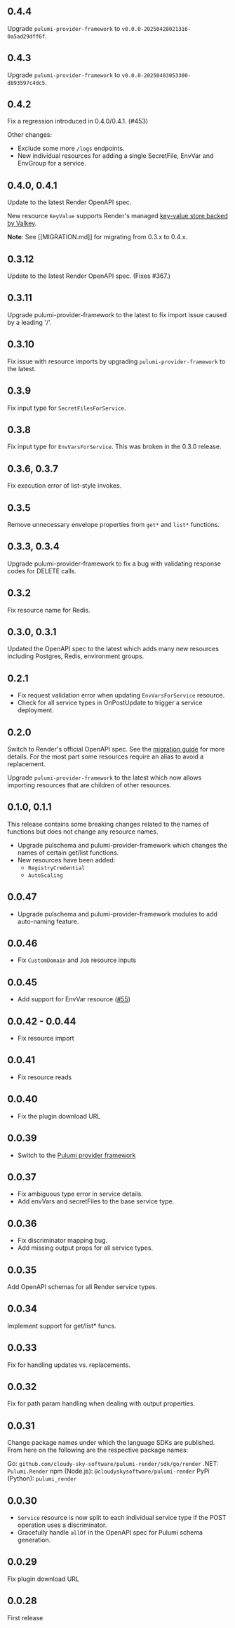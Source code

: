 ## 0.4.4

Upgrade `pulumi-provider-framework` to `v0.0.0-20250428021316-0a5ad29dff6f`.

## 0.4.3

Upgrade `pulumi-provider-framework` to `v0.0.0-20250403053300-d893597c4dc5`.

## 0.4.2

Fix a regression introduced in 0.4.0/0.4.1. (#453)

Other changes:

- Exclude some more `/logs` endpoints.
- New individual resources for adding a single SecretFile, EnvVar and EnvGroup for a service.

## 0.4.0, 0.4.1

Update to the latest Render OpenAPI spec.

New resource `KeyValue` supports Render's
managed [key-value store backed by Valkey](https://render.com/docs/key-value).

**Note**: See [[MIGRATION.md]] for migrating from 0.3.x to 0.4.x.

## 0.3.12

Update to the latest Render OpenAPI spec. (Fixes #367.)

## 0.3.11

Upgrade pulumi-provider-framework to the latest to fix import issue caused by a leading '/'.

## 0.3.10

Fix issue with resource imports by upgrading `pulumi-provider-framework` to the latest.

## 0.3.9

Fix input type for `SecretFilesForService`.

## 0.3.8

Fix input type for `EnvVarsForService`. This was broken in the 0.3.0 release.

## 0.3.6, 0.3.7

Fix execution error of list-style invokes.

## 0.3.5

Remove unnecessary envelope properties from `get*` and `list*` functions.

## 0.3.3, 0.3.4

Upgrade pulumi-provider-framework to fix a bug with validating response codes for DELETE calls.

## 0.3.2

Fix resource name for Redis.

## 0.3.0, 0.3.1

Updated the OpenAPI spec to the latest which adds many new resources including
Postgres, Redis, environment groups.

## 0.2.1

- Fix request validation error when updating `EnvVarsForService` resource.
- Check for all service types in OnPostUpdate to trigger a service deployment.

## 0.2.0

Switch to Render's official OpenAPI spec. See the [migration guide](./MIGRATION.md) for more details.
For the most part some resources require an alias to avoid a replacement.

Upgrade `pulumi-provider-framework` to the latest which now allows
importing resources that are children of other resources.

## 0.1.0, 0.1.1

This release contains some breaking changes related to the names of functions but does not change any resource names.

- Upgrade pulschema and pulumi-provider-framework which changes the names of certain get/list functions.
- New resources have been added:
  - `RegistryCredential`
  - `AutoScaling`

## 0.0.47

- Upgrade pulschema and pulumi-provider-framework modules to add auto-naming feature.

## 0.0.46

- Fix `CustomDomain` and `Job` resource inputs

## 0.0.45

- Add support for EnvVar resource ([#55](cloudy-sky-software/pulumi-render#55))

## 0.0.42 - 0.0.44

- Fix resource import

## 0.0.41

- Fix resource reads

## 0.0.40

- Fix the plugin download URL

## 0.0.39

- Switch to the [Pulumi provider framework](https://github.com/cloudy-sky-software/pulumi-provider-framework)

## 0.0.37

- Fix ambiguous type error in service details.
- Add envVars and secretFiles to the base service type.

## 0.0.36

- Fix discriminator mapping bug.
- Add missing output props for all service types.

## 0.0.35

Add OpenAPI schemas for all Render service types.

## 0.0.34

Implement support for get/list\* funcs.

## 0.0.33

Fix for handling updates vs. replacements.

## 0.0.32

Fix for path param handling when dealing with output properties.

## 0.0.31

Change package names under which the language SDKs are published.
From here on the following are the respective package names:

Go: `github.com/cloudy-sky-software/pulumi-render/sdk/go/render`
.NET: `Pulumi.Render`
npm (Node.js): `@cloudyskysoftware/pulumi-render`
PyPi (Python): `pulumi_render`

## 0.0.30

- `Service` resource is now split to each individual service type if the POST operation
  uses a discriminator.
- Gracefully handle `allOf` in the OpenAPI spec for Pulumi schema generation.

## 0.0.29

Fix plugin download URL

## 0.0.28

First release
